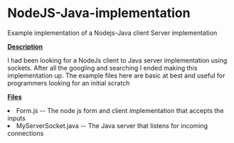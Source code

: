 # NodeJS-Java-implementation
Example implementation of a Nodejs-Java client Server implementation

<b><u>Description</u></b>

I had been looking for a NodeJs client to Java server implementation using sockets. After all the googling and searching I ended making this implementation up. The example files here are basic at best and useful for programmers looking for an initial scratch 

<b><u>Files</u></b>
<li>Form.js -- The node js form and client implementation that accepts the inputs </li>
<li>MyServerSocket.java -- The Java server that listens for incoming connections </li>


